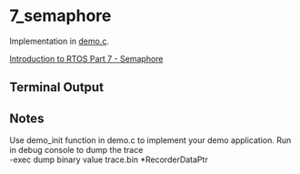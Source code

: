 # 7_semaphore

Implementation in [demo.c](./demo.c).

[Introduction to RTOS Part 7 - Semaphore](https://www.youtube.com/watch?v=5JcMtbA9QEE&list=PLEBQazB0HUyQ4hAPU1cJED6t3DU0h34bz&index=7)

## Terminal Output

## Notes
Use demo_init function in demo.c to implement your demo application.
Run in debug console to dump the trace  
-exec dump binary value trace.bin *RecorderDataPtr